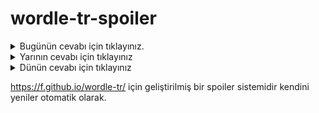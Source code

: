 # wordle-tr-spoiler

<details>
  <summary>Bugünün cevabı için tıklayınız.</summary>
  <br>
    <b> sikme </b>
</details>

<details>
  <summary>Yarının cevabı için tıklayınız</summary>
  <br>
   <b> tünel </b>
</details>

<details>
  <summary>Dünün cevabı için tıklayınız </summary>
  <br>
  <b> sakaf </b>
</details>

https://f.github.io/wordle-tr/ için geliştirilmiş bir spoiler sistemidir kendini yeniler otomatik olarak.

